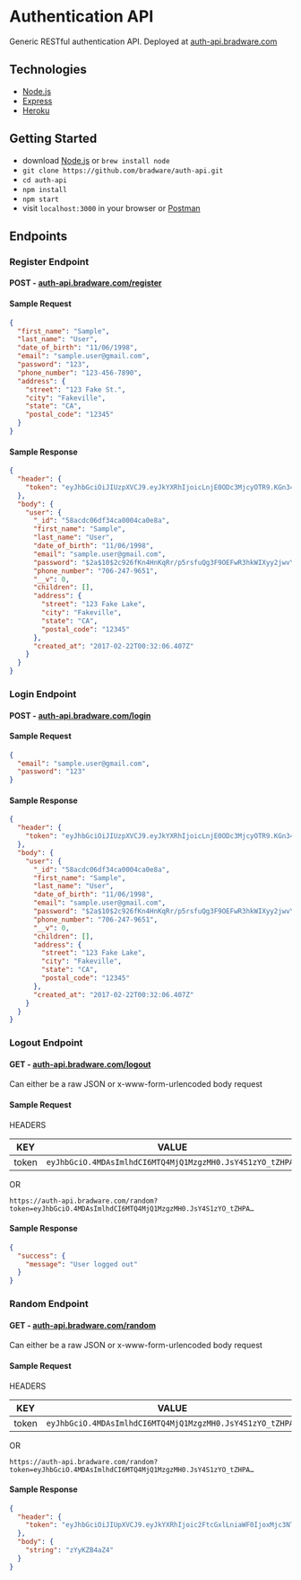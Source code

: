 # Authentication API
Generic RESTful authentication API. Deployed at [auth-api.bradware.com](//auth-api.bradware.com)

## Technologies
* [Node.js](//nodejs.org/en)
* [Express](//expressjs.com)
* [Heroku](//devcenter.heroku.com/articles/getting-started-with-nodejs#introduction)

## Getting Started
* download [Node.js](//nodejs.org/en/download/) or `brew install node`
* `git clone https://github.com/bradware/auth-api.git`
* `cd auth-api`
* `npm install`
* `npm start`
* visit `localhost:3000` in your browser or [Postman](//www.getpostman.com)

## Endpoints

### Register Endpoint
#### POST - [auth-api.bradware.com/register](//auth-api.bradware.com/register)
#### Sample Request
```json
{
  "first_name": "Sample",
  "last_name": "User",
  "date_of_birth": "11/06/1998",
  "email": "sample.user@gmail.com",
  "password": "123",
  "phone_number": "123-456-7890",
  "address": {
    "street": "123 Fake St.",
    "city": "Fakeville",
    "state": "CA",
    "postal_code": "12345"
  }
}
```
#### Sample Response
```json
{
  "header": {
    "token": "eyJhbGciOiJIUzpXVCJ9.eyJkYXRhIjoicLnjE0ODc3MjcyOTR9.KGn343mRKW1WZC8_pwHYRbYNNM"
  },
  "body": {
    "user": {
      "_id": "58acdc06df34ca0004ca0e8a",
      "first_name": "Sample",
      "last_name": "User",
      "date_of_birth": "11/06/1998",
      "email": "sample.user@gmail.com",
      "password": "$2a$10$2c926fKn4HnKqRr/p5rsfuQg3F9OEFwR3hkWIXyy2jwvYbUYDtYYu",
      "phone_number": "706-247-9651",
      "__v": 0,
      "children": [],
      "address": {
        "street": "123 Fake Lake",
        "city": "Fakeville",
        "state": "CA",
        "postal_code": "12345"
      },
      "created_at": "2017-02-22T00:32:06.407Z"
    }
  }
}
```

### Login Endpoint
#### POST - [auth-api.bradware.com/login](//auth-api.bradware.com/login)
#### Sample Request
```json
{
  "email": "sample.user@gmail.com",
  "password": "123"
}
```
#### Sample Response
```json
{
  "header": {
    "token": "eyJhbGciOiJIUzpXVCJ9.eyJkYXRhIjoicLnjE0ODc3MjcyOTR9.KGn343mRKW1WZC8_pwHYRbYNNM"
  },
  "body": {
    "user": {
      "_id": "58acdc06df34ca0004ca0e8a",
      "first_name": "Sample",
      "last_name": "User",
      "date_of_birth": "11/06/1998",
      "email": "sample.user@gmail.com",
      "password": "$2a$10$2c926fKn4HnKqRr/p5rsfuQg3F9OEFwR3hkWIXyy2jwvYbUYDtYYu",
      "phone_number": "706-247-9651",
      "__v": 0,
      "children": [],
      "address": {
        "street": "123 Fake Lake",
        "city": "Fakeville",
        "state": "CA",
        "postal_code": "12345"
      },
      "created_at": "2017-02-22T00:32:06.407Z"
    }
  }
}
```

### Logout Endpoint
#### GET - [auth-api.bradware.com/logout](//auth-api.bradware.com/logout)
Can either be a raw JSON or x-www-form-urlencoded body request
#### Sample Request
HEADERS

| KEY           | VALUE                                                     |
| ------------- | --------------------------------------------------------- |
| token         | `eyJhbGciO.4MDAsImlhdCI6MTQ4MjQ1MzgzMH0.JsY4S1zYO_tZHPA…` |

OR

`https://auth-api.bradware.com/random?token=eyJhbGciO.4MDAsImlhdCI6MTQ4MjQ1MzgzMH0.JsY4S1zYO_tZHPA…`
#### Sample Response
```json
{
  "success": {
    "message": "User logged out"
  }
}
```

### Random Endpoint
#### GET - [auth-api.bradware.com/random](//auth-api.bradware.com/random)
Can either be a raw JSON or x-www-form-urlencoded body request
#### Sample Request
HEADERS

| KEY           | VALUE                                                     |
| ------------- | --------------------------------------------------------- |
| token         | `eyJhbGciO.4MDAsImlhdCI6MTQ4MjQ1MzgzMH0.JsY4S1zYO_tZHPA…` |

OR

`https://auth-api.bradware.com/random?token=eyJhbGciO.4MDAsImlhdCI6MTQ4MjQ1MzgzMH0.JsY4S1zYO_tZHPA…`
#### Sample Response
```json
{
  "header": {
    "token": "eyJhbGciOiJIUpXVCJ9.eyJkYXRhIjoic2FtcGxlLniaWF0IjoxMjc3NTN9.IwRXn0zjrljL2-3AjFE9FjAooKaob9FE"
  },
  "body": {
    "string": "zYyKZB4aZ4"
  }
}
```

